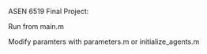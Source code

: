 ASEN 6519 Final Project:

Run from main.m

Modify paramters with parameters.m or initialize_agents.m
